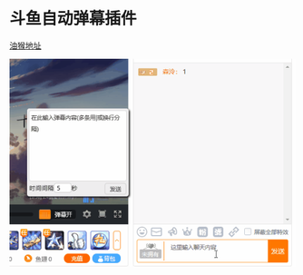 # 斗鱼自动弹幕插件
[油猴地址](https://greasyfork.org/zh-CN/scripts/372704-%E6%96%97%E9%B1%BC%E8%87%AA%E5%8A%A8%E5%BC%B9%E5%B9%95%E6%B5%8B%E8%AF%95)

![](https://github.com/Shroudfzj/Douyu/blob/master/658542e8a0aeb033.gif)


